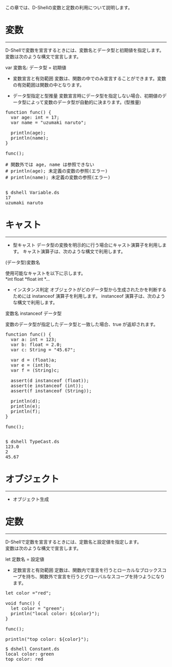 この章では、D-Shellの変数と定数の利用について説明します。

# 変数
***
D-Shellで変数を宣言するときには、変数名とデータ型と初期値を指定します。  
変数は次のような構文で宣言します。  

var 変数名: データ型 = 初期値

* 変数宣言と有効範囲
変数は、関数の中でのみ宣言することができます。変数の有効範囲は関数の中となります。  

* データ型指定と型推量
変数宣言時にデータ型を指定しない場合、初期値のデータ型によって変数のデータ型が自動的に決まります。(型推量)  

<pre class="nums:true toolbar:1 plain:true lang:scala highlight:0 decode:true " title="サンプル: Variable.ds" >
function func() {
  var age: int = 17;
  var name = "uzumaki naruto";

  println(age);
  println(name);
}

func();

# 関数外では age, name は参照できない
# println(age); 未定義の変数の参照(エラー)
# println(name); 未定義の変数の参照(エラー)

</pre>

<pre class="toolbar:1" title="実行例">
$ dshell Variable.ds
17
uzumaki naruto
</pre>

# キャスト
***

* 型キャスト
データ型の変換を明示的に行う場合にキャスト演算子を利用します。
キャスト演算子は、次のような構文で利用します。  

(データ型)変数名

使用可能なキャストを以下に示します。  
*int float
*float int
*...

* インスタンス判定
オブジェクトがどのデータ型から生成されたかを判断するためには instanceof 演算子を利用します。
instanceof 演算子は、次のような構文で利用します。  

変数名 instanceof データ型  

変数のデータ型が指定したデータ型と一致した場合、true が返却されます。  

<pre class="nums:true toolbar:1 plain:true lang:scala highlight:0 decode:true " title="サンプル: TypeCast.ds" >
function func() {
  var a: int = 123;
  var b: float = 2.0;
  var c: String = "45.67";

  var d = (float)a;
  var e = (int)b;
  var f = (String)c;

  assert(d instanceof (float));
  assert(e instanceof (int));
  assert(f instanceof (String));

  println(d);
  println(e);
  println(f);
}

func();

</pre>

<pre class="toolbar:1" title="実行例">
$ dshell TypeCast.ds
123.0
2
45.67
</pre>



# オブジェクト
***

* オブジェクト生成



# 定数
***
D-Shellで定数を宣言するときには、定数名と設定値を指定します。  
変数は次のような構文で宣言します。  

let 定数名 = 設定値

* 定数宣言と有効範囲
定数は、関数内で宣言を行うとローカルなブロックスコープを持ち、関数外で宣言を行うとグローバルなスコープを持つようになります。  

<pre class="nums:true toolbar:1 plain:true lang:scala highlight:0 decode:true " title="サンプル: Constant.ds" >
let color ="red";

void func() {
  let color = "green";
  println("local color: ${color}");
}

func();

println("top color: ${color}");
</pre>

<pre class="toolbar:1" title="実行例">
$ dshell Constant.ds
local color: green
top color: red
</pre>

